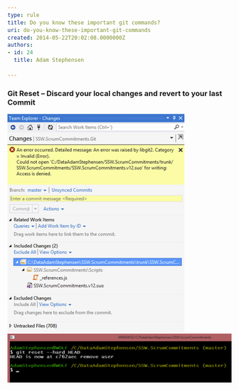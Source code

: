 ```yaml
---
type: rule
title: Do you know these important git commands?
uri: do-you-know-these-important-git-commands
created: 2014-05-22T20:02:08.0000000Z
authors:
- id: 24
  title: Adam Stephensen

---
```


### Git Reset – Discard your local changes and revert to your last Commit
 
![When trying to undo a change you will sometimes get errors. The answer is to exit Visual Studio and use the command line](git-reset-1.jpg)
![use ‘git reset --hard HEAD’ to throw away all your uncommitted changesNote:  A common cause of Visual Studio failing to undo changes is an incomplete .gitignore file. See  http://adamstephensen.com/2014/05/13/update-your-gitignore/ for more information.](git-reset-2.jpg)

